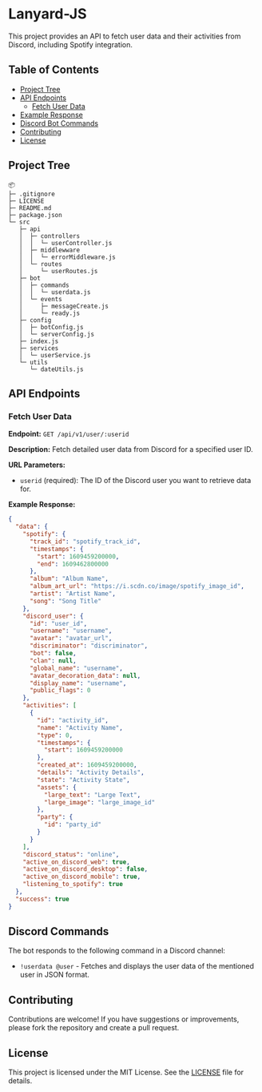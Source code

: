 # Lanyard-JS

This project provides an API to fetch user data and their activities from Discord, including Spotify integration.

## Table of Contents
- [Project Tree](#project-tree)
- [API Endpoints](#api-endpoints)
  - [Fetch User Data](#fetch-user-data)
- [Example Response](#example-response)
- [Discord Bot Commands](#discord-commands)
- [Contributing](#contributing)
- [License](#license)

## Project Tree

```
📦 
├─ .gitignore
├─ LICENSE
├─ README.md
├─ package.json
└─ src
   ├─ api
   │  ├─ controllers
   │  │  └─ userController.js
   │  ├─ middlewware
   │  │  └─ errorMiddleware.js
   │  └─ routes
   │     └─ userRoutes.js
   ├─ bot
   │  ├─ commands
   │  │  └─ userdata.js
   │  └─ events
   │     ├─ messageCreate.js
   │     └─ ready.js
   ├─ config
   │  ├─ botConfig.js
   │  └─ serverConfig.js
   ├─ index.js
   ├─ services
   │  └─ userService.js
   └─ utils
      └─ dateUtils.js
```

## API Endpoints

### Fetch User Data

**Endpoint:** `GET /api/v1/user/:userid`

**Description:** Fetch detailed user data from Discord for a specified user ID.

**URL Parameters:**
- `userid` (required): The ID of the Discord user you want to retrieve data for.

**Example Response:**

```json
{
  "data": {
    "spotify": {
      "track_id": "spotify_track_id",
      "timestamps": {
        "start": 1609459200000,
        "end": 1609462800000
      },
      "album": "Album Name",
      "album_art_url": "https://i.scdn.co/image/spotify_image_id",
      "artist": "Artist Name",
      "song": "Song Title"
    },
    "discord_user": {
      "id": "user_id",
      "username": "username",
      "avatar": "avatar_url",
      "discriminator": "discriminator",
      "bot": false,
      "clan": null,
      "global_name": "username",
      "avatar_decoration_data": null,
      "display_name": "username",
      "public_flags": 0
    },
    "activities": [
      {
        "id": "activity_id",
        "name": "Activity Name",
        "type": 0,
        "timestamps": {
          "start": 1609459200000
        },
        "created_at": 1609459200000,
        "details": "Activity Details",
        "state": "Activity State",
        "assets": {
          "large_text": "Large Text",
          "large_image": "large_image_id"
        },
        "party": {
          "id": "party_id"
        }
      }
    ],
    "discord_status": "online",
    "active_on_discord_web": true,
    "active_on_discord_desktop": false,
    "active_on_discord_mobile": true,
    "listening_to_spotify": true
  },
  "success": true
}
```

## Discord Commands

The bot responds to the following command in a Discord channel:

- `!userdata @user` - Fetches and displays the user data of the mentioned user in JSON format.

## Contributing

Contributions are welcome! If you have suggestions or improvements, please fork the repository and create a pull request. 

## License

This project is licensed under the MIT License. See the [LICENSE](LICENSE) file for details.
